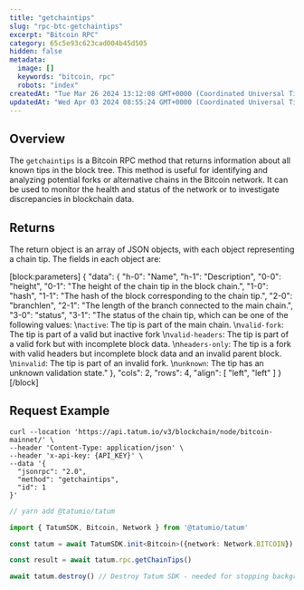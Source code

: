 ```yaml
---
title: "getchaintips"
slug: "rpc-btc-getchaintips"
excerpt: "Bitcoin RPC"
category: 65c5e93c623cad004b45d505
hidden: false
metadata: 
  image: []
  keywords: "bitcoin, rpc"
  robots: "index"
createdAt: "Tue Mar 26 2024 13:12:08 GMT+0000 (Coordinated Universal Time)"
updatedAt: "Wed Apr 03 2024 08:55:24 GMT+0000 (Coordinated Universal Time)"
---
```

## Overview

The `getchaintips` is a Bitcoin RPC method that returns information about all known tips in the block tree. This method is useful for identifying and analyzing potential forks or alternative chains in the Bitcoin network. It can be used to monitor the health and status of the network or to investigate discrepancies in blockchain data.

## Returns

The return object is an array of JSON objects, with each object representing a chain tip. The fields in each object are:

[block:parameters]
{
  "data": {
    "h-0": "Name",
    "h-1": "Description",
    "0-0": "height",
    "0-1": "The height of the chain tip in the block chain.",
    "1-0": "hash",
    "1-1": "The hash of the block corresponding to the chain tip.",
    "2-0": "branchlen",
    "2-1": "The length of the branch connected to the main chain.",
    "3-0": "status",
    "3-1": "The status of the chain tip, which can be one of the following values:  \n`active`: The tip is part of the main chain.  \n`valid-fork`: The tip is part of a valid but inactive fork  \n`valid-headers`: The tip is part of a valid fork but with incomplete block data.  \n`headers-only`: The tip is a fork with valid headers but incomplete block data and an invalid parent block.  \n`invalid`: The tip is part of an invalid fork.  \n`unknown`: The tip has an unknown validation state."
  },
  "cols": 2,
  "rows": 4,
  "align": [
    "left",
    "left"
  ]
}
[/block]


## Request Example

```curl cURL
curl --location 'https://api.tatum.io/v3/blockchain/node/bitcoin-mainnet/' \
--header 'Content-Type: application/json' \
--header 'x-api-key: {API_KEY}' \
--data '{
  "jsonrpc": "2.0",
  "method": "getchaintips",
  "id": 1
}'
```
```typescript JS SDK
// yarn add @tatumio/tatum

import { TatumSDK, Bitcoin, Network } from '@tatumio/tatum'

const tatum = await TatumSDK.init<Bitcoin>({network: Network.BITCOIN})

const result = await tatum.rpc.getChainTips()

await tatum.destroy() // Destroy Tatum SDK - needed for stopping background jobs
```
